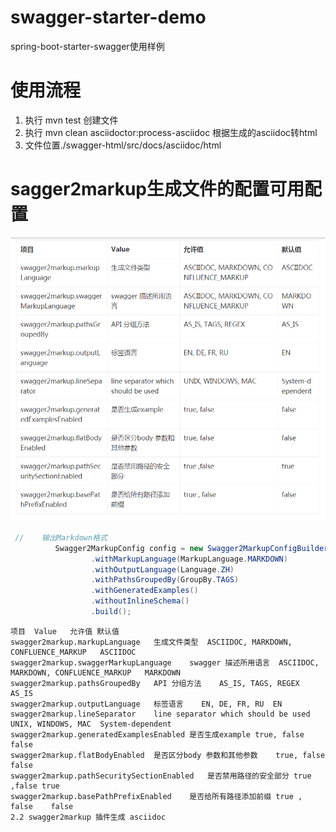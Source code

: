 # swagger-starter-demo

spring-boot-starter-swagger使用样例

# 使用流程

1. 执行 mvn test 创建文件
2. 执行 mvn clean asciidoctor:process-asciidoc 根据生成的asciidoc转html
3. 文件位置./swagger-html/src/docs/asciidoc/html


# sagger2markup生成文件的配置可用配置

![](src/main/resources/1.jpg)
```java
 //    输出Markdown格式
          Swagger2MarkupConfig config = new Swagger2MarkupConfigBuilder()
                  .withMarkupLanguage(MarkupLanguage.MARKDOWN)
                  .withOutputLanguage(Language.ZH)
                  .withPathsGroupedBy(GroupBy.TAGS)
                  .withGeneratedExamples()
                  .withoutInlineSchema()
                  .build();

```

```
项目	Value	允许值	默认值
swagger2markup.markupLanguage	生成文件类型	ASCIIDOC, MARKDOWN, CONFLUENCE_MARKUP	ASCIIDOC
swagger2markup.swaggerMarkupLanguage	swagger 描述所用语言	ASCIIDOC, MARKDOWN, CONFLUENCE_MARKUP	MARKDOWN
swagger2markup.pathsGroupedBy	API 分组方法	AS_IS, TAGS, REGEX	AS_IS
swagger2markup.outputLanguage	标签语言	EN, DE, FR, RU	EN
swagger2markup.lineSeparator	line separator which should be used	UNIX, WINDOWS, MAC	System-dependent
swagger2markup.generatedExamplesEnabled	是否生成example	true, false	false
swagger2markup.flatBodyEnabled	是否区分body 参数和其他参数	true, false	false
swagger2markup.pathSecuritySectionEnabled	是否禁用路径的安全部分	true ,false	true
swagger2markup.basePathPrefixEnabled	是否给所有路径添加前缀	true , false	false
2.2 swagger2markup 插件生成 asciidoc
```
